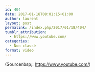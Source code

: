 ```yaml
---
id: 404
date: 2017-01-18T08:01:15+01:00
author: laurent
layout: post
permalink: /index.php/2017/01/18/404/
tumblr_attribution:
  - https://www.youtube.com/
categories:
  - Non classé
format: video
---
```

<div class="attribution">
  (<span>Sourcenbsp;:</span> <a href="https://www.youtube.com/">https://www.youtube.com/</a>)
</div>